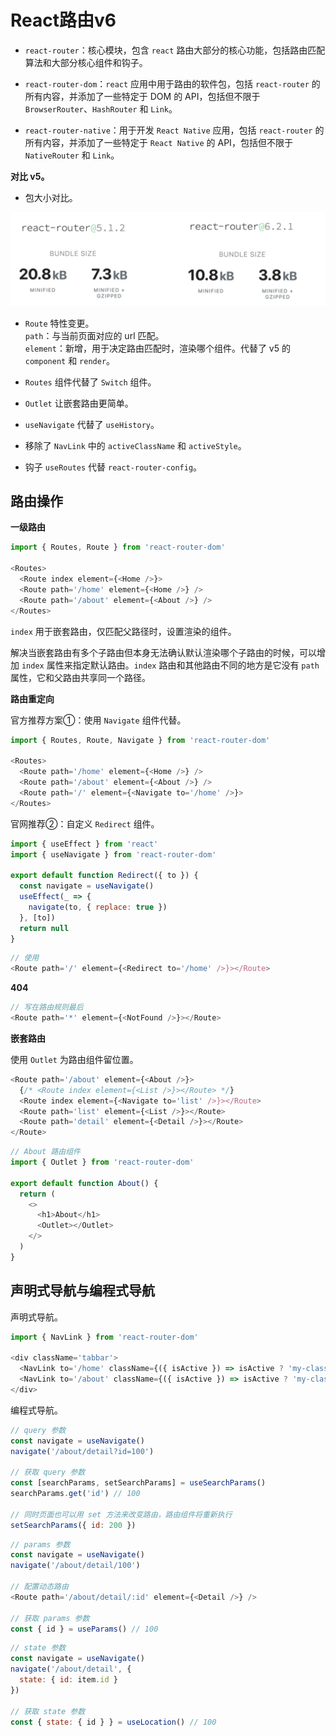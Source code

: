 # React路由v6

- `react-router`：核心模块，包含 `react` 路由大部分的核心功能，包括路由匹配算法和大部分核心组件和钩子。

- `react-router-dom`：`react` 应用中用于路由的软件包，包括 `react-router` 的所有内容，并添加了一些特定于 DOM 的 API，包括但不限于 `BrowserRouter`、`HashRouter` 和 `Link`。

- `react-router-native`：用于开发 `React Native` 应用，包括 `react-router` 的所有内容，并添加了一些特定于 `React Native` 的 API，包括但不限于 `NativeRouter` 和 `Link`。

**对比 v5。**

- 包大小对比。

![包大小对比](./img/comparison_v5.png)

- `Route` 特性变更。  
`path`：与当前页面对应的 url 匹配。  
`element`：新增，用于决定路由匹配时，渲染哪个组件。代替了 v5 的 `component` 和 `render`。

- `Routes` 组件代替了 `Switch` 组件。

- `Outlet` 让嵌套路由更简单。

- `useNavigate` 代替了 `useHistory`。

- 移除了 `NavLink` 中的 `activeClassName` 和 `activeStyle`。

- 钩子 `useRoutes` 代替 `react-router-config`。

## 路由操作

**一级路由**

```js
import { Routes, Route } from 'react-router-dom'

<Routes>
  <Route index element={<Home />}>
  <Route path='/home' element={<Home />} />
  <Route path='/about' element={<About />} />
</Routes>
```

`index` 用于嵌套路由，仅匹配父路径时，设置渲染的组件。

解决当嵌套路由有多个子路由但本身无法确认默认渲染哪个子路由的时候，可以增加 `index` 属性来指定默认路由。`index` 路由和其他路由不同的地方是它没有 `path` 属性，它和父路由共享同一个路径。

**路由重定向**

官方推荐方案①：使用 `Navigate` 组件代替。

```js
import { Routes, Route, Navigate } from 'react-router-dom'

<Routes>
  <Route path='/home' element={<Home />} />
  <Route path='/about' element={<About />} />
  <Route path='/' element={<Navigate to='/home' />}>
</Routes>
```

官网推荐②：自定义 `Redirect` 组件。

```js
import { useEffect } from 'react'
import { useNavigate } from 'react-router-dom'

export default function Redirect({ to }) {
  const navigate = useNavigate()
  useEffect(_ => {
    navigate(to, { replace: true })
  }, [to])
  return null
}
```

```js
// 使用
<Route path='/' element={<Redirect to='/home' />}></Route>
```

**404**

```js
// 写在路由规则最后
<Route path='*' element={<NotFound />}></Route>
```

**嵌套路由**

使用 `Outlet` 为路由组件留位置。

```js
<Route path='/about' element={<About />}>
  {/* <Route index element={<List />}></Route> */}
  <Route index element={<Navigate to='list' />}></Route>
  <Route path='list' element={<List />}></Route>
  <Route path='detail' element={<Detail />}></Route>
</Route>
```

```js
// About 路由组件
import { Outlet } from 'react-router-dom'

export default function About() {
  return (
    <>
      <h1>About</h1>
      <Outlet></Outlet>
    </>
  )
}
```

## 声明式导航与编程式导航

声明式导航。

```js
import { NavLink } from 'react-router-dom'

<div className='tabbar'>
  <NavLink to='/home' className={({ isActive }) => isActive ? 'my-class' : ''}>home</NavLink>
  <NavLink to='/about' className={({ isActive }) => isActive ? 'my-class' : ''}>about</NavLink>
</div>
```

编程式导航。

```js
// query 参数
const navigate = useNavigate()
navigate('/about/detail?id=100')

// 获取 query 参数
const [searchParams, setSearchParams] = useSearchParams()
searchParams.get('id') // 100

// 同时页面也可以用 set 方法来改变路由，路由组件将重新执行
setSearchParams({ id: 200 })
```

```js
// params 参数
const navigate = useNavigate()
navigate('/about/detail/100')

// 配置动态路由
<Route path='/about/detail/:id' element={<Detail />} />

// 获取 params 参数
const { id } = useParams() // 100
```

```js
// state 参数
const navigate = useNavigate()
navigate('/about/detail', {
  state: { id: item.id }
})

// 获取 state 参数
const { state: { id } } = useLocation() // 100
```
